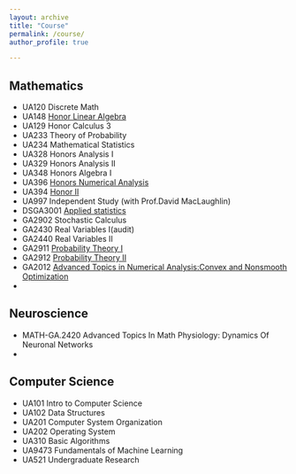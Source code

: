 ```yaml
---
layout: archive
title: "Course"
permalink: /course/
author_profile: true

---
```


## Mathematics
+ UA120 Discrete Math
+ UA148 [Honor Linear Algebra](https://devt287.github.io/files/MATH148-001_S2022_syllabus.pdf) 
+ UA129 Honor Calculus 3
+ UA233	Theory of Probability
+ UA234 Mathematical Statistics
+ UA328 Honors Analysis I
+ UA329 Honors Analysis II 
+ UA348 Honors Algebra I 
+ UA396 [Honors Numerical Analysis](https://cims.nyu.edu/~oneil/courses/sp23-math396/)
+ UA394 [Honor II](https://math.nyu.edu/~greengar/exploringode/exploringode.html)
+ UA997 Independent Study (with Prof.David MacLaughlin)
+ DSGA3001 [Applied statistics](https://yanjunhan2021.github.io/courses/applied_stats/index.html)
+ GA2902 Stochastic Calculus
+ GA2430 Real Variables I(audit)
+ GA2440 Real Variables II
+ GA2911 [Probability Theory I](https://math.nyu.edu/~bourgade/P2023/P2023.html)
+ GA2912 [Probability Theory II](https://cims.nyu.edu/~holden/s24.html)
+ GA2012 [Advanced Topics in Numerical Analysis:Convex and Nonsmooth Optimization](https://cs.nyu.edu/courses/spring24/CSCI-GA.2945-002/)
+ 


## Neuroscience
+ MATH-GA.2420 Advanced Topics In Math Physiology: Dynamics Of Neuronal Networks 
+ 
## Computer Science
+ UA101  Intro to Computer Science
+ UA102  Data Structures
+ UA201  Computer System Organization
+ UA202 Operating System
+ UA310  Basic Algorithms
+ UA9473 Fundamentals of Machine Learning
+ UA521 Undergraduate Research


